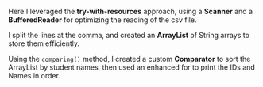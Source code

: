 Here I leveraged the **try-with-resources** approach, using a **Scanner** and a **BufferedReader** for
optimizing the reading of the csv file.

I split the lines at the comma, and created an **ArrayList** of String arrays to store them efficiently.

Using the `comparing()` method, I created a custom **Comparator** to sort the ArrayList by student names, then 
used an enhanced for to print the IDs and Names in order.